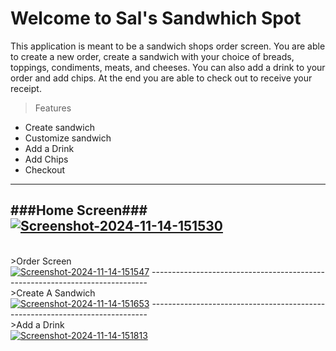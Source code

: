 # Welcome to Sal's Sandwhich Spot
<!-- -->
This application is meant to be a sandwich shops order screen. You are able to create a new order, create a sandwich with your choice of breads, toppings, condiments, meats, and cheeses. You can also add a drink to your order and add chips. At the end you are able to check out to receive your receipt. 
<!-- -->

>Features
<!--line that seperates -->
* Create sandwich
* Customize sandwich
* Add a Drink
* Add Chips
* Checkout

-----------------------------------------------------------------------------
###Home Screen###<br>
<a href="https://imgbb.com/"><img src="https://i.ibb.co/NtzxccK/Screenshot-2024-11-14-151530.png" alt="Screenshot-2024-11-14-151530" border="0"></a>
-----------------------------------------------------------------------------
<br>
>Order Screen<br>
<a href="https://imgbb.com/"><img src="https://i.ibb.co/3T9b6QG/Screenshot-2024-11-14-151547.png" alt="Screenshot-2024-11-14-151547" border="0"></a>
-----------------------------------------------------------------------------
<br>
>Create A Sandwich<br>
<a href="https://ibb.co/wsj0Prv"><img src="https://i.ibb.co/dgxWVJh/Screenshot-2024-11-14-151653.png" alt="Screenshot-2024-11-14-151653" border="0"></a>
-----------------------------------------------------------------------------
<br>
>Add a Drink<br>
<a href="https://ibb.co/VNNkDXC"><img src="https://i.ibb.co/dccH6np/Screenshot-2024-11-14-151813.png" alt="Screenshot-2024-11-14-151813" border="0"></a>



